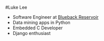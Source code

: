 #Luke Lee

- Software Engineer at [Blueback Reservoir](http://www.blueback-reservoir.com/)
- Data mining apps in Python
- Embedded C Developer
- Django enthusiast
